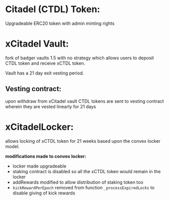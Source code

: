 # Citadel (CTDL) Token:
Upgradeable ERC20 token with admin minting rights

# xCitadel Vault:
fork of badger vaults 1.5 with no strategy which allows users to deposit CTDL token and receive xCTDL token. 

Vault has a 21 day exit vesting period.

## Vesting contract:
upon withdraw from xCitadel vault CTDL tokens are sent to vesting contract wherein they are vested linearly for 21 days

# xCitadelLocker:
allows locking of xCTDL token for 21 weeks based upon the convex locker model.

<strong> modifications made to convex locker: </strong>
- locker made upgradeable
- staking contract is disabled so all the xCTDL token would remain in the locker
- addRewards modified to allow distribution of staking token too
- `kickRewardPerEpoch` removed from function `_processExpiredLocks` to disable giving of kick rewards